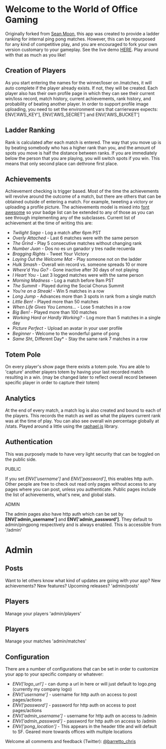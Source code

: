 Welcome to the World of Office Gaming
========

Originally forked from [Sean Moon](https://github.com/seanmoon/pivot-pong), this app was created to provide a ladder ranking for internal ping pong matches. However, this can be repurposed for any kind of competitive play, and you are encouraged to fork your own version customary to your gameplay. See the live demo [HERE](http://pong-tester.herokuapp.com/). Play around with that as much as you like!

Creation of Players
-------
As you start entering the names for the winner/loser on /matches, it will auto complete if the player already exists. If not, they will be created. Each player also has their own profile page in which they can see their current win/loss record, match history, current achievements, rank history, and probability of beating another player. In order to support profile image uploading, you need to set the environment vars that carrierwave expects: ENV['AWS_KEY'], ENV['AWS_SECRET'] and ENV['AWS_BUCKET']

Ladder Ranking
-------
Rank is calculated after each match is entered. The way that you move up is by beating somebody who has a higher rank than you, and the amount of spots you move is half the distance between ranks. If you are immediately below the person that you are playing, you will switch spots if you win. This means that only second place can dethrone first place.

Achievements
-------
Achievement checking is trigger based. Most of the time the achievements will revolve around the outcome of a match, but there are others that can be obtained outside of entering a match. For example, tweeting a victory or uploading a profile picture. The achievements model is mixed into [font awesome](http://fortawesome.github.com/Font-Awesome/) so your badge list can be extended to any of those as you can see through implementing any of the subclasses. Current list of achievement at the time of writing this are:

- *Twilight Saga* - Log a match after 6pm PST
- *Overly Attached* - Last 6 matches were with the same person
- *The Grind* - Play 5 consecutive matches without changing rank
- *Number Juan* - Dos no es un ganador y tres nadie recuerda
- *Bragging Rights* - Tweet Your Victory
- *Laying Out the Welcome Mat* - Play someone not on the ladder
- *Hulk Smash* - Overall win record vs. someone spreads 10 or more
- *Where'd You Go?* - Gone inactive after 30 days of not playing
- *I Heart You* - Last 3 logged matches were with the same person
- *Morning Madness* - Log a match before 9am PST
- *The Summit* - Played during the Social Chorus Summit
- *You're on a Streak!* - Win 5 matches in a row
- *Long Jump* - Advances more than 3 spots in rank from a single match
- *Little Ben!* - Played more than 50 matches
- *When Life Gives You Lemons...* - Lose 5 matches in a row
- *Big Ben!* - Played more than 100 matches
- *Working Hard or Hardly Working?* - Log more than 5 matches in a single day
- *Picture Perfect* - Upload an avatar in your user profile
- *Beginner* - Welcome to the wonderful game of pong
- *Same Sh*t, Different Day* - Stay the same rank 7 matches in a row

Totem Pole
-------
On every player's show page there exists a totem pole. You are able to 'capture' another players totem by having your last recorded match resulting in a win. (may be changed later to reflect overall record between specific player in order to capture their totem)

Analytics
-------
At the end of every match, a match log is also created and bound to each of the players. This records the match as well as what the players current rank was at the time of play. You can also see overall win percentage globally at /stats. Played around a little using the [raphael.js](http://raphaeljs.com/) library.

Authentication
-------
This was purposely made to have very light security that can be toggled on the public side.

PUBLIC

If you set *ENV['username']* and *ENV['password']*, this enables http auth. Other people are free to check out read only pages without access to any pages where you can post, unless you authenticate. Public pages include the list of achievements, what's new, and global stats.

ADMIN

The admin pages also have http auth which can be set by **ENV['admin_username']** and **ENV['admin_password']**. They default to admin/pingpong respectively and is always enabled. This is accessible from '/admin'

Admin
=======

Posts
-------
Want to let others know what kind of updates are going with your app? New achievements? New features? Upcoming releases? 'admin/posts'

Players
-------
Manage your players 'admin/players'

Players
-------
Manage your matches 'admin/matches'

Configuration
-------
There are a number of configurations that can be set in order to customize your app to your specific company or whatever:

- *ENV['logo_url']* - can dump a url in here or will just default to logo.png (currently my company logo)
- *ENV['username']* - username for http auth on access to post pages/actions
- *ENV['password']* - password for http auth on access to post pages/actions
- *ENV['admin_username']* - username for http auth on access to /admin
- *ENV['admin_password']* - password for http auth on access to /admin
- *ENV['pong_location']* - This appears in the header title and will default to SF. Geared more towards offices with multiple locations

Welcome all comments and feedback (Twitter): [@barretto_chris](http://twitter.com/barretto_chris)